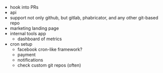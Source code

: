 - hook into PRs
- api
- support not only github, but gitlab, phabricator, and any other git-based repo
- marketing landing page
- internal tools app
  - dashboard of metrics
- cron setup
  - facebook cron-like framework?
  - payment
  - notifications
  - check custom git repos (often)
